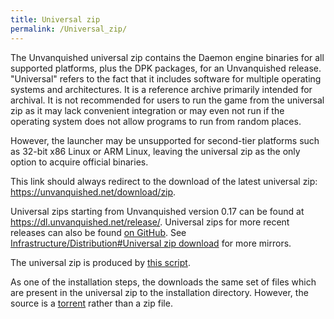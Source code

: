 ```yaml
---
title: Universal zip
permalink: /Universal_zip/
---
```


The Unvanquished universal zip contains the Daemon engine binaries for
all supported platforms, plus the DPK packages, for an Unvanquished
release. "Universal" refers to the fact that it includes software for
multiple operating systems and architectures. It is a reference archive
primarily intended for archival. It is not recommended for users to run
the game from the universal zip as it may lack convenient integration or
may even not run if the operating system does not allow programs to run
from random places.

However, the launcher may be unsupported for second-tier platforms such
as 32-bit x86 Linux or ARM Linux, leaving the universal zip as the only
option to acquire official binaries.

This link should always redirect to the download of the latest universal
zip: <https://unvanquished.net/download/zip>.

Universal zips starting from Unvanquished version 0.17 can be found at
<https://dl.unvanquished.net/release/>. Universal zips for more recent
releases can also be found [on
GitHub](https://github.com/Unvanquished/Unvanquished/releases). See
[Infrastructure/Distribution#Universal zip
download](Infrastructure_Distribution#Universal_zip_download "wikilink")
for more mirrors.

The universal zip is produced by [this
script](https://github.com/Unvanquished/release-scripts/blob/master/make-unizip).

As one of the installation steps, the downloads the same set of files
which are present in the universal zip to the installation directory.
However, the source is a
[torrent](https://en.wikipedia.org/wiki/BitTorrent) rather than a zip
file.